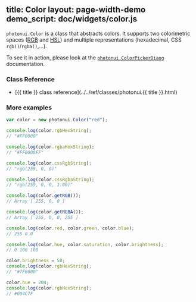 title: Color
layout: page-width-demo
demo_script: doc/widgets/color.js
---

`photonui.Color` is a class that abstracts colors. It supports two colorimetric spaces ([RGB][] and [HSL][]) and multiple representations (hexadecimal, CSS `rgb()`/`rgba()`,...).

To see it in action, please look at the [`photonui.ColorPickerDiaog`][colorpickerdoc] documentation.


[colorpickerdoc]: colorpickerdialog.html
[RGB]: https://en.wikipedia.org/wiki/RGB_color_model
[HSL]: https://en.wikipedia.org/wiki/HSL_and_HSV


### Class Reference

* [{{ title }} class reference](../../ref/classes/photonui.{{ title }}.html)


### More examples

```javascript
var color = new photonui.Color("red");

console.log(color.rgbHexString);
// "#FF0000"

console.log(color.rgbaHexString);
// "#FF0000FF"

console.log(color.cssRgbString);
// "rgb(255, 0, 0)"

console.log(color.cssRgbaString);
// "rgb(255, 0, 0, 1.00)"

console.log(color.getRGB());
// Array [ 255, 0, 0 ]

console.log(color.getRGBA());
// Array [ 255, 0, 0, 255 ]

console.log(color.red, color.green, color.blue);
// 255 0 0

console.log(color.hue, color.saturation, color.brightness);
// 0 100 100

color.brightness = 50;
console.log(color.rgbHexString);
// "#7F0000"

color.hue = 204;
console.log(color.rgbHexString);
// #004C7F
```
